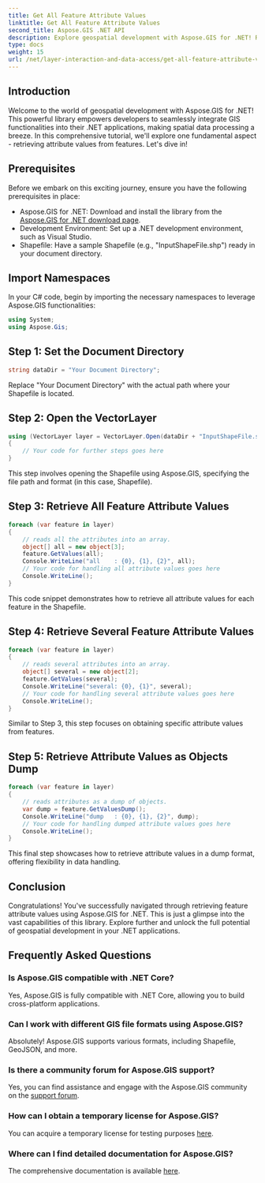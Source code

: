 ```yaml
---
title: Get All Feature Attribute Values
linktitle: Get All Feature Attribute Values
second_title: Aspose.GIS .NET API
description: Explore geospatial development with Aspose.GIS for .NET! Retrieve feature attribute values seamlessly. Download now for a spatial coding adventure.
type: docs
weight: 15
url: /net/layer-interaction-and-data-access/get-all-feature-attribute-values/
---
```

## Introduction
Welcome to the world of geospatial development with Aspose.GIS for .NET! This powerful library empowers developers to seamlessly integrate GIS functionalities into their .NET applications, making spatial data processing a breeze. In this comprehensive tutorial, we'll explore one fundamental aspect - retrieving attribute values from features. Let's dive in!
## Prerequisites
Before we embark on this exciting journey, ensure you have the following prerequisites in place:
- Aspose.GIS for .NET: Download and install the library from the [Aspose.GIS for .NET download page](https://releases.aspose.com/gis/net/).
- Development Environment: Set up a .NET development environment, such as Visual Studio.
- Shapefile: Have a sample Shapefile (e.g., "InputShapeFile.shp") ready in your document directory.
## Import Namespaces
In your C# code, begin by importing the necessary namespaces to leverage Aspose.GIS functionalities:
```csharp
using System;
using Aspose.Gis;
```
## Step 1: Set the Document Directory
```csharp
string dataDir = "Your Document Directory";
```
Replace "Your Document Directory" with the actual path where your Shapefile is located.
## Step 2: Open the VectorLayer
```csharp
using (VectorLayer layer = VectorLayer.Open(dataDir + "InputShapeFile.shp", Drivers.Shapefile))
{
    // Your code for further steps goes here
}
```
This step involves opening the Shapefile using Aspose.GIS, specifying the file path and format (in this case, Shapefile).
## Step 3: Retrieve All Feature Attribute Values
```csharp
foreach (var feature in layer)
{
    // reads all the attributes into an array.
    object[] all = new object[3];
    feature.GetValues(all);
    Console.WriteLine("all    : {0}, {1}, {2}", all);
    // Your code for handling all attribute values goes here
    Console.WriteLine();
}
```
This code snippet demonstrates how to retrieve all attribute values for each feature in the Shapefile.
## Step 4: Retrieve Several Feature Attribute Values
```csharp
foreach (var feature in layer)
{
    // reads several attributes into an array.
    object[] several = new object[2];
    feature.GetValues(several);
    Console.WriteLine("several: {0}, {1}", several);
    // Your code for handling several attribute values goes here
    Console.WriteLine();
}
```
Similar to Step 3, this step focuses on obtaining specific attribute values from features.
## Step 5: Retrieve Attribute Values as Objects Dump
```csharp
foreach (var feature in layer)
{
    // reads attributes as a dump of objects.
    var dump = feature.GetValuesDump();
    Console.WriteLine("dump   : {0}, {1}, {2}", dump);
    // Your code for handling dumped attribute values goes here
    Console.WriteLine();
}
```
This final step showcases how to retrieve attribute values in a dump format, offering flexibility in data handling.
## Conclusion
Congratulations! You've successfully navigated through retrieving feature attribute values using Aspose.GIS for .NET. This is just a glimpse into the vast capabilities of this library. Explore further and unlock the full potential of geospatial development in your .NET applications.
## Frequently Asked Questions
### Is Aspose.GIS compatible with .NET Core?
Yes, Aspose.GIS is fully compatible with .NET Core, allowing you to build cross-platform applications.
### Can I work with different GIS file formats using Aspose.GIS?
Absolutely! Aspose.GIS supports various formats, including Shapefile, GeoJSON, and more.
### Is there a community forum for Aspose.GIS support?
Yes, you can find assistance and engage with the Aspose.GIS community on the [support forum](https://forum.aspose.com/c/gis/33).
### How can I obtain a temporary license for Aspose.GIS?
You can acquire a temporary license for testing purposes [here](https://purchase.aspose.com/temporary-license/).
### Where can I find detailed documentation for Aspose.GIS?
The comprehensive documentation is available [here](https://reference.aspose.com/gis/net/).
